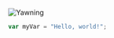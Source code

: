 #
![Yawning](https://upload.wikimedia.org/wikipedia/commons/thumb/4/46/Joseph_Ducreux_%28French%29_-_Self-Portrait%2C_Yawning_-_Google_Art_Project.jpg/369px-Joseph_Ducreux_%28French%29_-_Self-Portrait%2C_Yawning_-_Google_Art_Project.jpg)

``` javascript
var myVar = "Hello, world!";
```

